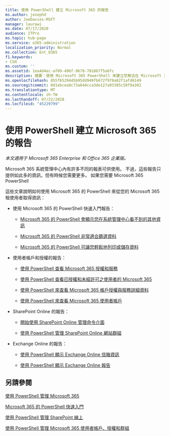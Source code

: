 ```yaml
---
title: 使用 PowerShell 建立 Microsoft 365 的報告
ms.author: josephd
author: JoeDavies-MSFT
manager: laurawi
ms.date: 07/17/2020
audience: ITPro
ms.topic: hub-page
ms.service: o365-administration
localization_priority: Normal
ms.collection: Ent_O365
f1.keywords:
- CSH
ms.custom: ''
ms.assetid: 1ea4d4ec-af89-496f-9678-701867f5a6fc
description: 摘要：使用 Microsoft 365 PowerShell 來建立您無法在 Microsoft 365 系統管理中心內產生的報告。
ms.openlocfilehash: 855f6529445b95dd949fb672f978a82f1afd6149
ms.sourcegitcommit: 0d1ebcea8c73a644cca3de127a93385c58f9a302
ms.translationtype: MT
ms.contentlocale: zh-TW
ms.lasthandoff: 07/22/2020
ms.locfileid: "45229799"
---
```

# <a name="use-powershell-to-create-reports-for-microsoft-365"></a>使用 PowerShell 建立 Microsoft 365 的報告

*本文適用于 Microsoft 365 Enterprise 和 Office 365 企業版。*

Microsoft 365 系統管理中心內有許多不同的報表可供使用。 不過，這些報告只提供如此多的資訊，但有時候您需要更多。 如果您需要 Microsoft 365 PowerShell
  
這些文章說明如何使用 Microsoft 365 的 PowerShell 來從您的 Microsoft 365 租使用者取得資訊：
  
- 使用 Microsoft 365 的 PowerShell 快速入門報告：
    
  - [Microsoft 365 的 PowerShell 會顯示您在系統管理中心看不到的其他資訊](https://technet.microsoft.com/library/dn568034.aspx#reveal)
    
  - [Microsoft 365 的 PowerShell 非常適合篩選資料](https://technet.microsoft.com/library/dn568034.aspx#filter)
    
  - [Microsoft 365 的 PowerShell 可讓您輕鬆地列印或儲存資料](https://technet.microsoft.com/library/dn568034.aspx#printsave)
    
- 使用者帳戶和授權的報告：
    
  - [使用 PowerShell 查看 Microsoft 365 授權和服務](view-licenses-and-services-with-office-365-powershell.md)
    
  - [使用 PowerShell 查看已授權和未經許可之使用者的 Microsoft 365](view-licensed-and-unlicensed-users-with-office-365-powershell.md)
    
  - [使用 PowerShell 來查看 Microsoft 365 帳戶授權與服務詳細資料](view-account-license-and-service-details-with-office-365-powershell.md)
    
  - [使用 PowerShell 來查看 Microsoft 365 使用者帳戶](view-user-accounts-with-office-365-powershell.md)
    
- SharePoint Online 的報告：
    
  - [開始使用 SharePoint Online 管理命令介面](https://docs.microsoft.com/powershell/sharepoint/sharepoint-online/connect-sharepoint-online)
    
  - [使用 PowerShell 管理 SharePoint Online 網站群組](https://technet.microsoft.com/library/122f4099-c78d-4cce-bab0-4343b04596ae.aspx)
    
- Exchange Online 的報告：
    
  - [使用 PowerShell 顯示 Exchange Online 信箱資訊](https://technet.microsoft.com/library/13843002-56ca-4b75-81c5-84386522b01b.aspx)
    
  - [使用 PowerShell 顯示 Exchange Online 報告](https://technet.microsoft.com/library/4873a063-9fc4-4ed9-826a-6e935fef61d4.aspx)
    
## <a name="see-also"></a>另請參閱

[使用 PowerShell 管理 Microsoft 365](manage-office-365-with-office-365-powershell.md)
  
[Microsoft 365 的 PowerShell 快速入門](getting-started-with-office-365-powershell.md)
  
[使用 PowerShell 管理 SharePoint 線上](manage-sharepoint-online-with-office-365-powershell.md)
  
[使用 PowerShell 管理 Microsoft 365 使用者帳戶、授權和群組](manage-user-accounts-and-licenses-with-office-365-powershell.md)
  

